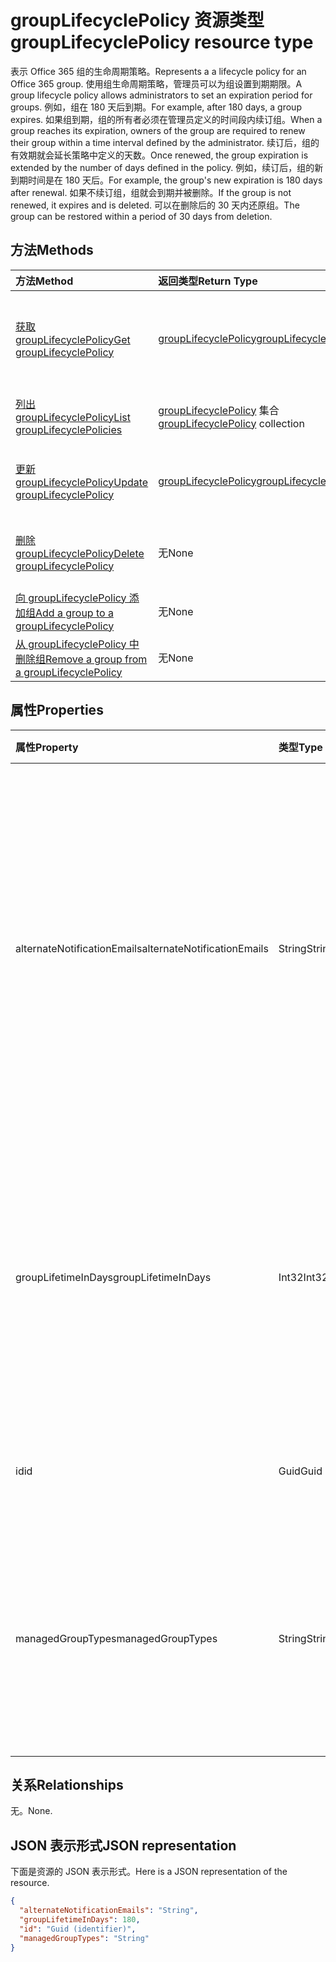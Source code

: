 # <a name="grouplifecyclepolicy-resource-type"></a><span data-ttu-id="c5684-101">groupLifecyclePolicy 资源类型</span><span class="sxs-lookup"><span data-stu-id="c5684-101">groupLifecyclePolicy resource type</span></span>

<span data-ttu-id="c5684-102">表示 Office 365 组的生命周期策略。</span><span class="sxs-lookup"><span data-stu-id="c5684-102">Represents a a lifecycle policy for an Office 365 group.</span></span> <span data-ttu-id="c5684-103">使用组生命周期策略，管理员可以为组设置到期期限。</span><span class="sxs-lookup"><span data-stu-id="c5684-103">A group lifecycle policy allows administrators to set an expiration period for groups.</span></span> <span data-ttu-id="c5684-104">例如，组在 180 天后到期。</span><span class="sxs-lookup"><span data-stu-id="c5684-104">For example, after 180 days, a group expires.</span></span> <span data-ttu-id="c5684-105">如果组到期，组的所有者必须在管理员定义的时间段内续订组。</span><span class="sxs-lookup"><span data-stu-id="c5684-105">When a group reaches its expiration, owners of the group are required to renew their group within a time interval defined by the administrator.</span></span> <span data-ttu-id="c5684-106">续订后，组的有效期就会延长策略中定义的天数。</span><span class="sxs-lookup"><span data-stu-id="c5684-106">Once renewed, the group expiration is extended by the number of days defined in the policy.</span></span> <span data-ttu-id="c5684-107">例如，续订后，组的新到期时间是在 180 天后。</span><span class="sxs-lookup"><span data-stu-id="c5684-107">For example, the group's new expiration is 180 days after renewal.</span></span> <span data-ttu-id="c5684-108">如果不续订组，组就会到期并被删除。</span><span class="sxs-lookup"><span data-stu-id="c5684-108">If the group is not renewed, it expires and is deleted.</span></span> <span data-ttu-id="c5684-109">可以在删除后的 30 天内还原组。</span><span class="sxs-lookup"><span data-stu-id="c5684-109">The group can be restored within a period of 30 days from deletion.</span></span>

## <a name="methods"></a><span data-ttu-id="c5684-110">方法</span><span class="sxs-lookup"><span data-stu-id="c5684-110">Methods</span></span>

| <span data-ttu-id="c5684-111">方法</span><span class="sxs-lookup"><span data-stu-id="c5684-111">Method</span></span> | <span data-ttu-id="c5684-112">返回类型</span><span class="sxs-lookup"><span data-stu-id="c5684-112">Return Type</span></span> | <span data-ttu-id="c5684-113">说明</span><span class="sxs-lookup"><span data-stu-id="c5684-113">Description</span></span> |
|:---------------|:--------|:----------|
|[<span data-ttu-id="c5684-114">获取 groupLifecyclePolicy</span><span class="sxs-lookup"><span data-stu-id="c5684-114">Get groupLifecyclePolicy</span></span>](../api/grouplifecyclepolicy_get.md) | [<span data-ttu-id="c5684-115">groupLifecyclePolicy</span><span class="sxs-lookup"><span data-stu-id="c5684-115">groupLifecyclePolicy</span></span>](grouplifecyclepolicy.md) |<span data-ttu-id="c5684-116">读取 groupLifecyclePolicy 对象的属性和关系。</span><span class="sxs-lookup"><span data-stu-id="c5684-116">Read properties and relationships of a groupLifecyclePolicy object.</span></span>|
|[<span data-ttu-id="c5684-117">列出 groupLifecyclePolicy</span><span class="sxs-lookup"><span data-stu-id="c5684-117">List groupLifecyclePolicies</span></span>](../api/grouplifecyclepolicy_list.md) | <span data-ttu-id="c5684-118">[groupLifecyclePolicy](grouplifecyclepolicy.md) 集合</span><span class="sxs-lookup"><span data-stu-id="c5684-118">[groupLifecyclePolicy](grouplifecyclepolicy.md) collection</span></span> | <span data-ttu-id="c5684-119">列出所有 groupLifecyclePolicy。</span><span class="sxs-lookup"><span data-stu-id="c5684-119">List all the groupLifecyclePolicies.</span></span> |
|[<span data-ttu-id="c5684-120">更新 groupLifecyclePolicy</span><span class="sxs-lookup"><span data-stu-id="c5684-120">Update groupLifecyclePolicy</span></span>](../api/grouplifecyclepolicy_update.md) | [<span data-ttu-id="c5684-121">groupLifecyclePolicy</span><span class="sxs-lookup"><span data-stu-id="c5684-121">groupLifecyclePolicy</span></span>](grouplifecyclepolicy.md) | <span data-ttu-id="c5684-122">更新 groupLifecyclePolicy 对象。</span><span class="sxs-lookup"><span data-stu-id="c5684-122">Update a groupLifecyclePolicy object.</span></span> |
|[<span data-ttu-id="c5684-123">删除 groupLifecyclePolicy</span><span class="sxs-lookup"><span data-stu-id="c5684-123">Delete groupLifecyclePolicy</span></span>](../api/grouplifecyclepolicy_delete.md) | <span data-ttu-id="c5684-124">无</span><span class="sxs-lookup"><span data-stu-id="c5684-124">None</span></span> | <span data-ttu-id="c5684-125">删除 groupLifecyclePolicy 对象。</span><span class="sxs-lookup"><span data-stu-id="c5684-125">Delete a groupLifecyclePolicy object.</span></span> |
|[<span data-ttu-id="c5684-126">向 groupLifecyclePolicy 添加组</span><span class="sxs-lookup"><span data-stu-id="c5684-126">Add a group to a groupLifecyclePolicy</span></span>](../api/grouplifecyclepolicy_addgroup.md)|<span data-ttu-id="c5684-127">无</span><span class="sxs-lookup"><span data-stu-id="c5684-127">None</span></span>| <span data-ttu-id="c5684-128">向生命周期策略添加组</span><span class="sxs-lookup"><span data-stu-id="c5684-128">Add a group to a lifecycle policy</span></span> |
|[<span data-ttu-id="c5684-129">从 groupLifecyclePolicy 中删除组</span><span class="sxs-lookup"><span data-stu-id="c5684-129">Remove a group from a groupLifecyclePolicy</span></span>](../api/grouplifecyclepolicy_removegroup.md)|<span data-ttu-id="c5684-130">无</span><span class="sxs-lookup"><span data-stu-id="c5684-130">None</span></span>| <span data-ttu-id="c5684-131">从生命周期策略中删除组</span><span class="sxs-lookup"><span data-stu-id="c5684-131">Remove a group to a lifecycle policy.</span></span> |

## <a name="properties"></a><span data-ttu-id="c5684-132">属性</span><span class="sxs-lookup"><span data-stu-id="c5684-132">Properties</span></span>

| <span data-ttu-id="c5684-133">属性</span><span class="sxs-lookup"><span data-stu-id="c5684-133">Property</span></span> | <span data-ttu-id="c5684-134">类型</span><span class="sxs-lookup"><span data-stu-id="c5684-134">Type</span></span> | <span data-ttu-id="c5684-135">说明</span><span class="sxs-lookup"><span data-stu-id="c5684-135">Description</span></span> |
|:---------------|:--------|:----------|
|<span data-ttu-id="c5684-136">alternateNotificationEmails</span><span class="sxs-lookup"><span data-stu-id="c5684-136">alternateNotificationEmails</span></span>|<span data-ttu-id="c5684-137">String</span><span class="sxs-lookup"><span data-stu-id="c5684-137">String</span></span>| <span data-ttu-id="c5684-138">针对没有所有者的组向其发送通知的电子邮件地址列表。</span><span class="sxs-lookup"><span data-stu-id="c5684-138">List of email address to send notifications for groups without owners.</span></span> <span data-ttu-id="c5684-139">可以用分号隔开电子邮件地址，从而定义多个电子邮件地址。</span><span class="sxs-lookup"><span data-stu-id="c5684-139">Multiple email address can be defined by separating email address with a semicolon.</span></span> |
|<span data-ttu-id="c5684-140">groupLifetimeInDays</span><span class="sxs-lookup"><span data-stu-id="c5684-140">groupLifetimeInDays</span></span>|<span data-ttu-id="c5684-141">Int32</span><span class="sxs-lookup"><span data-stu-id="c5684-141">Int32</span></span>| <span data-ttu-id="c5684-142">还剩多少天组就到期且需要续订。</span><span class="sxs-lookup"><span data-stu-id="c5684-142">Number of days before a group expires and needs to be renewed.</span></span> <span data-ttu-id="c5684-143">续订后，组的有效期就会延长定义的天数。</span><span class="sxs-lookup"><span data-stu-id="c5684-143">Once renewed, the group expiration is extended by the number of days defined.</span></span> |
|<span data-ttu-id="c5684-144">id</span><span class="sxs-lookup"><span data-stu-id="c5684-144">id</span></span>|<span data-ttu-id="c5684-145">Guid</span><span class="sxs-lookup"><span data-stu-id="c5684-145">Guid</span></span>| <span data-ttu-id="c5684-146">策略的唯一标识符。</span><span class="sxs-lookup"><span data-stu-id="c5684-146">A unique identifier for a policy.</span></span> <span data-ttu-id="c5684-147">只读。</span><span class="sxs-lookup"><span data-stu-id="c5684-147">Read-only.</span></span>|
|<span data-ttu-id="c5684-148">managedGroupTypes</span><span class="sxs-lookup"><span data-stu-id="c5684-148">managedGroupTypes</span></span>|<span data-ttu-id="c5684-149">String</span><span class="sxs-lookup"><span data-stu-id="c5684-149">String</span></span>| <span data-ttu-id="c5684-150">到期策略适用的组类型。</span><span class="sxs-lookup"><span data-stu-id="c5684-150">The group type for which the expiration policy applies.</span></span> <span data-ttu-id="c5684-151">可取值为 **All**、**Selected** 或 **None**。</span><span class="sxs-lookup"><span data-stu-id="c5684-151">Possible values are **All**, **Selected** or **None**.</span></span> |

## <a name="relationships"></a><span data-ttu-id="c5684-152">关系</span><span class="sxs-lookup"><span data-stu-id="c5684-152">Relationships</span></span>

<span data-ttu-id="c5684-153">无。</span><span class="sxs-lookup"><span data-stu-id="c5684-153">None.</span></span>

## <a name="json-representation"></a><span data-ttu-id="c5684-154">JSON 表示形式</span><span class="sxs-lookup"><span data-stu-id="c5684-154">JSON representation</span></span>

<span data-ttu-id="c5684-155">下面是资源的 JSON 表示形式。</span><span class="sxs-lookup"><span data-stu-id="c5684-155">Here is a JSON representation of the resource.</span></span>

<!--{
  "blockType": "resource",
  "optionalProperties": [],
  "keyProperty": "id",
  "baseType": "microsoft.graph.entity",
  "@odata.type": "microsoft.graph.groupLifecyclePolicy"
}-->

```json
{
  "alternateNotificationEmails": "String",
  "groupLifetimeInDays": 180,
  "id": "Guid (identifier)",
  "managedGroupTypes": "String"
}

```

<!-- uuid: 8fcb5dbc-d5aa-4681-8e31-b001d5168d79
2015-10-25 14:57:30 UTC -->
<!-- {
  "type": "#page.annotation",
  "description": "groupLifecyclePolicy resource",
  "keywords": "",
  "section": "documentation",
  "tocPath": ""
}-->